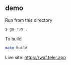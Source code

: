 ## demo

Run from this directory

```bash
$ go run .
```

To build

```bash
make build
```

Live site: https://waf.teler.app